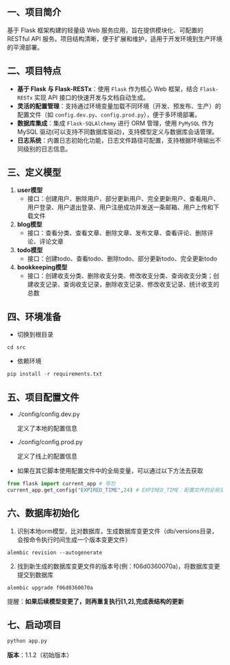 ## 一、项目简介

基于 Flask 框架构建的轻量级 Web 服务应用，旨在提供模块化、可配置的 RESTful API 服务。项目结构清晰，便于扩展和维护，适用于开发环境到生产环境的平滑部署。

## 二、项目特点

- **基于 Flask 与 Flask-RESTx**：使用 `Flask` 作为核心 Web 框架，结合 `Flask-RESTx` 实现 API 接口的快速开发与文档自动生成。
- **灵活的配置管理**：支持通过环境变量加载不同环境（开发、预发布、生产）的配置文件（如 `config.dev.py`、`config.prod.py`），便于多环境部署。
- **数据库集成**：集成 `Flask-SQLAlchemy` 进行 ORM 管理，使用 `PyMySQL` 作为 MySQL 驱动(可以支持不同数据库驱动)，支持模型定义与数据库会话管理。
- **日志系统**：内置日志初始化功能，日志文件路径可配置，支持根据环境输出不同级别的日志信息。

## 三、定义模型

1. **user模型**
   - 接口：创建用户、删除用户、部分更新用户、完全更新用户、查看用户、用户登录、用户退出登录、用户注册成功并发送一条邮箱、用户上传和下载文件
2. **blog模型**
   - 接口：查看分类、查看文章、删除文章、发布文章、查看评论、删除评论、评论文章
3. **todo模型**
   - 接口：创建todo、查看todo、删除todo、部分更新todo、完全更新todo
4. **bookkeeping模型**
   - 接口：创建收支分类、删除收支分类、修改收支分类、查询收支分类；创建收支记录、查询收支记录，删除收支记录、修改收支记录、统计收支的总数

## 四、环境准备

- 切换到根目录

```shell
cd src
```

- 依赖环境

```python
pip install -r requirements.txt
```

## 五、项目配置文件

- ./config/config.dev.py

  定义了本地的配置信息

- ./config/config.prod.py

  定义了线上的配置信息

- 如果在其它脚本使用配置文件中的全局变量，可以通过以下方法去获取

```python
from flask import current_app # 导包
current_app.get_config("EXPIRED_TIME",24) # EXPIRED_TIME：配置文件的全局变量名；# 第二个参数是设置默认值，如果找不到就默认24
```

## 六、数据库初始化

1. 识别本地orm模型，比对数据库，生成数据库变更文件（db/versions目录，会按命令执行时间生成一个版本变更文件） 

```
alembic revision --autogenerate
```

2. 找到新生成的数据库变更文件的版本号(例：f06d0360070a)，将数据库变更提交到数据库

```
alembic upgrade f06d0360070a
```

提醒：**如果后续模型变更了，则再重复执行[1,2],完成表结构的更新**

## 七、启动项目

```python
python app.py
```

**版本**：1.1.2（初始版本）